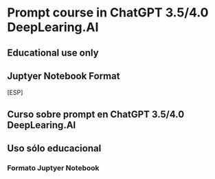 # Prompt course in ChatGPT 3.5/4.0 DeepLearing.AI
## Educational use only
## Juptyer Notebook Format

[ESP]
## Curso sobre prompt en ChatGPT 3.5/4.0 DeepLearing.AI
## Uso sólo educacional

### Formato Juptyer Notebook
